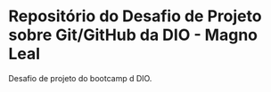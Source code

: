 # Repositório do Desafio de Projeto sobre  Git/GitHub da DIO - Magno Leal
Desafio de projeto do bootcamp d DIO.
